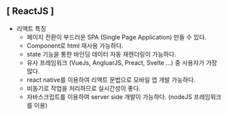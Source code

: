## [ ReactJS ]

- 리액트 특징
  - 페이지 전환이 부드러운 SPA (Single Page Application) 만들 수 있다.
  - Component로 html 재사용 가능하다.
  - state 기능을 통한 바인딩 데이터 자동 재렌더링이 가능하다.
  - 유사 프레임워크 (VueJs, AngluarJS, Preact, Svelte ...) 중 사용자가 가장 많다.
  - react native를 이용하여 리액트 문법으로 모바일 앱 개발 가능하다.
  - 비동기로 작업을 처리하므로 실시간성이 좋다.
  - 자바스크립트를 이용하여 server side 개발이 가능하다. (nodeJS 프레임워크를 이용)
